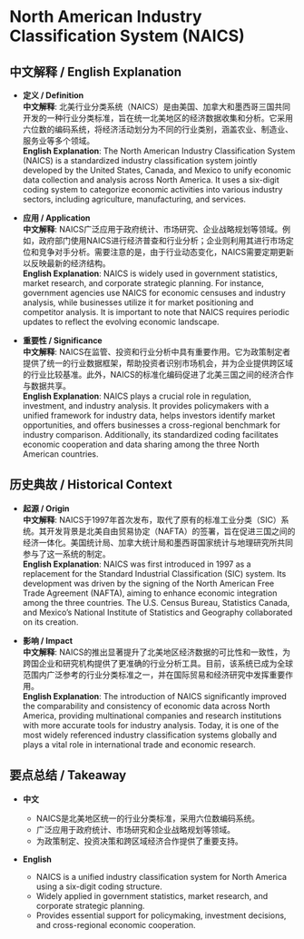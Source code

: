 # North American Industry Classification System (NAICS)

## 中文解释 / English Explanation

* **定义 / Definition**  
  **中文解释**: 北美行业分类系统（NAICS）是由美国、加拿大和墨西哥三国共同开发的一种行业分类标准，旨在统一北美地区的经济数据收集和分析。它采用六位数的编码系统，将经济活动划分为不同的行业类别，涵盖农业、制造业、服务业等多个领域。  
  **English Explanation**: The North American Industry Classification System (NAICS) is a standardized industry classification system jointly developed by the United States, Canada, and Mexico to unify economic data collection and analysis across North America. It uses a six-digit coding system to categorize economic activities into various industry sectors, including agriculture, manufacturing, and services.

* **应用 / Application**  
  **中文解释**: NAICS广泛应用于政府统计、市场研究、企业战略规划等领域。例如，政府部门使用NAICS进行经济普查和行业分析；企业则利用其进行市场定位和竞争对手分析。需要注意的是，由于行业动态变化，NAICS需要定期更新以反映最新的经济结构。  
  **English Explanation**: NAICS is widely used in government statistics, market research, and corporate strategic planning. For instance, government agencies use NAICS for economic censuses and industry analysis, while businesses utilize it for market positioning and competitor analysis. It is important to note that NAICS requires periodic updates to reflect the evolving economic landscape.

* **重要性 / Significance**  
  **中文解释**: NAICS在监管、投资和行业分析中具有重要作用。它为政策制定者提供了统一的行业数据框架，帮助投资者识别市场机会，并为企业提供跨区域的行业比较基准。此外，NAICS的标准化编码促进了北美三国之间的经济合作与数据共享。  
  **English Explanation**: NAICS plays a crucial role in regulation, investment, and industry analysis. It provides policymakers with a unified framework for industry data, helps investors identify market opportunities, and offers businesses a cross-regional benchmark for industry comparison. Additionally, its standardized coding facilitates economic cooperation and data sharing among the three North American countries.

## 历史典故 / Historical Context

* **起源 / Origin**  
  **中文解释**: NAICS于1997年首次发布，取代了原有的标准工业分类（SIC）系统。其开发背景是北美自由贸易协定（NAFTA）的签署，旨在促进三国之间的经济一体化。美国统计局、加拿大统计局和墨西哥国家统计与地理研究所共同参与了这一系统的制定。  
  **English Explanation**: NAICS was first introduced in 1997 as a replacement for the Standard Industrial Classification (SIC) system. Its development was driven by the signing of the North American Free Trade Agreement (NAFTA), aiming to enhance economic integration among the three countries. The U.S. Census Bureau, Statistics Canada, and Mexico’s National Institute of Statistics and Geography collaborated on its creation.

* **影响 / Impact**  
  **中文解释**: NAICS的推出显著提升了北美地区经济数据的可比性和一致性，为跨国企业和研究机构提供了更准确的行业分析工具。目前，该系统已成为全球范围内广泛参考的行业分类标准之一，并在国际贸易和经济研究中发挥重要作用。  
  **English Explanation**: The introduction of NAICS significantly improved the comparability and consistency of economic data across North America, providing multinational companies and research institutions with more accurate tools for industry analysis. Today, it is one of the most widely referenced industry classification systems globally and plays a vital role in international trade and economic research.

## 要点总结 / Takeaway

* **中文**  
  - NAICS是北美地区统一的行业分类标准，采用六位数编码系统。  
  - 广泛应用于政府统计、市场研究和企业战略规划等领域。  
  - 为政策制定、投资决策和跨区域经济合作提供了重要支持。

* **English**  
  - NAICS is a unified industry classification system for North America using a six-digit coding structure.  
  - Widely applied in government statistics, market research, and corporate strategic planning.  
  - Provides essential support for policymaking, investment decisions, and cross-regional economic cooperation.